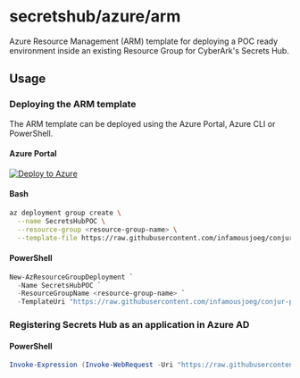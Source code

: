 # secretshub/azure/arm

Azure Resource Management (ARM) template for deploying a POC ready environment inside an existing Resource Group for CyberArk's Secrets Hub.

## Usage

### Deploying the ARM template

The ARM template can be deployed using the Azure Portal, Azure CLI or PowerShell.

#### Azure Portal

[![Deploy to Azure](https://aka.ms/deploytoazurebutton)](https://portal.azure.com/#create/Microsoft.Template/uri/https%3A%2F%2Fraw.githubusercontent.com%2Finfamousjoeg%2Fconjur-poc-assets%2Fmain%2Fsecretshub%2Fazure%2Farm%2FSetupResourceGroup.json)

#### Bash

```bash
az deployment group create \
  --name SecretsHubPOC \
  --resource-group <resource-group-name> \
  --template-file https://raw.githubusercontent.com/infamousjoeg/conjur-poc-assets/main/secretshub/azure/arm/SetupResourceGroup.json
```

#### PowerShell

```powershell
New-AzResourceGroupDeployment `
  -Name SecretsHubPOC `
  -ResourceGroupName <resource-group-name> `
  -TemplateUri "https://raw.githubusercontent.com/infamousjoeg/conjur-poc-assets/main/secretshub/azure/arm/SetupResourceGroup.json"
```

### Registering Secrets Hub as an application in Azure AD

#### PowerShell

```powershell
Invoke-Expression (Invoke-WebRequest -Uri "https://raw.githubusercontent.com/infamousjoeg/conjur-poc-assets/main/secretshub/azure/arm/RegisterSecretsHub_EntraID.ps1" -UseBasicParsing).Content
```
